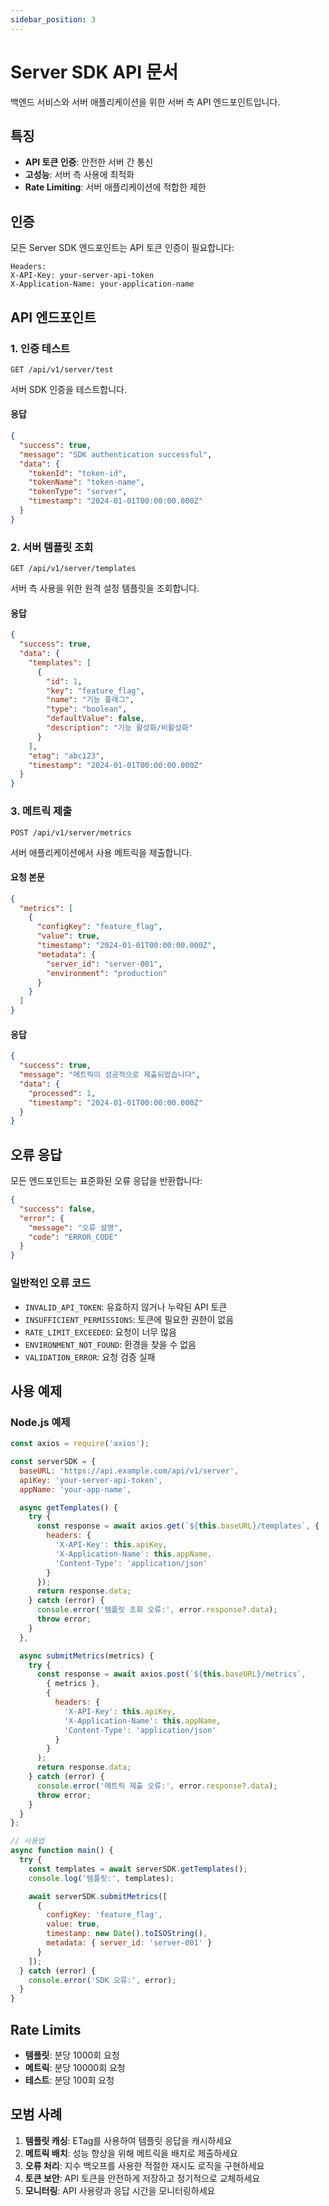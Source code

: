 ```yaml
---
sidebar_position: 3
---
```


# Server SDK API 문서

백엔드 서비스와 서버 애플리케이션을 위한 서버 측 API 엔드포인트입니다.

## 특징

- **API 토큰 인증**: 안전한 서버 간 통신
- **고성능**: 서버 측 사용에 최적화
- **Rate Limiting**: 서버 애플리케이션에 적합한 제한

## 인증

모든 Server SDK 엔드포인트는 API 토큰 인증이 필요합니다:

```
Headers:
X-API-Key: your-server-api-token
X-Application-Name: your-application-name
```

## API 엔드포인트

### 1. 인증 테스트

```
GET /api/v1/server/test
```

서버 SDK 인증을 테스트합니다.

#### 응답

```json
{
  "success": true,
  "message": "SDK authentication successful",
  "data": {
    "tokenId": "token-id",
    "tokenName": "token-name",
    "tokenType": "server",
    "timestamp": "2024-01-01T00:00:00.000Z"
  }
}
```

### 2. 서버 템플릿 조회

```
GET /api/v1/server/templates
```

서버 측 사용을 위한 원격 설정 템플릿을 조회합니다.

#### 응답

```json
{
  "success": true,
  "data": {
    "templates": [
      {
        "id": 1,
        "key": "feature_flag",
        "name": "기능 플래그",
        "type": "boolean",
        "defaultValue": false,
        "description": "기능 활성화/비활성화"
      }
    ],
    "etag": "abc123",
    "timestamp": "2024-01-01T00:00:00.000Z"
  }
}
```

### 3. 메트릭 제출

```
POST /api/v1/server/metrics
```

서버 애플리케이션에서 사용 메트릭을 제출합니다.

#### 요청 본문

```json
{
  "metrics": [
    {
      "configKey": "feature_flag",
      "value": true,
      "timestamp": "2024-01-01T00:00:00.000Z",
      "metadata": {
        "server_id": "server-001",
        "environment": "production"
      }
    }
  ]
}
```

#### 응답

```json
{
  "success": true,
  "message": "메트릭이 성공적으로 제출되었습니다",
  "data": {
    "processed": 1,
    "timestamp": "2024-01-01T00:00:00.000Z"
  }
}
```

## 오류 응답

모든 엔드포인트는 표준화된 오류 응답을 반환합니다:

```json
{
  "success": false,
  "error": {
    "message": "오류 설명",
    "code": "ERROR_CODE"
  }
}
```

### 일반적인 오류 코드

- `INVALID_API_TOKEN`: 유효하지 않거나 누락된 API 토큰
- `INSUFFICIENT_PERMISSIONS`: 토큰에 필요한 권한이 없음
- `RATE_LIMIT_EXCEEDED`: 요청이 너무 많음
- `ENVIRONMENT_NOT_FOUND`: 환경을 찾을 수 없음
- `VALIDATION_ERROR`: 요청 검증 실패

## 사용 예제

### Node.js 예제

```javascript
const axios = require('axios');

const serverSDK = {
  baseURL: 'https://api.example.com/api/v1/server',
  apiKey: 'your-server-api-token',
  appName: 'your-app-name',

  async getTemplates() {
    try {
      const response = await axios.get(`${this.baseURL}/templates`, {
        headers: {
          'X-API-Key': this.apiKey,
          'X-Application-Name': this.appName,
          'Content-Type': 'application/json'
        }
      });
      return response.data;
    } catch (error) {
      console.error('템플릿 조회 오류:', error.response?.data);
      throw error;
    }
  },

  async submitMetrics(metrics) {
    try {
      const response = await axios.post(`${this.baseURL}/metrics`, 
        { metrics },
        {
          headers: {
            'X-API-Key': this.apiKey,
            'X-Application-Name': this.appName,
            'Content-Type': 'application/json'
          }
        }
      );
      return response.data;
    } catch (error) {
      console.error('메트릭 제출 오류:', error.response?.data);
      throw error;
    }
  }
};

// 사용법
async function main() {
  try {
    const templates = await serverSDK.getTemplates();
    console.log('템플릿:', templates);

    await serverSDK.submitMetrics([
      {
        configKey: 'feature_flag',
        value: true,
        timestamp: new Date().toISOString(),
        metadata: { server_id: 'server-001' }
      }
    ]);
  } catch (error) {
    console.error('SDK 오류:', error);
  }
}
```

## Rate Limits

- **템플릿**: 분당 1000회 요청
- **메트릭**: 분당 10000회 요청  
- **테스트**: 분당 100회 요청

## 모범 사례

1. **템플릿 캐싱**: ETag를 사용하여 템플릿 응답을 캐시하세요
2. **메트릭 배치**: 성능 향상을 위해 메트릭을 배치로 제출하세요
3. **오류 처리**: 지수 백오프를 사용한 적절한 재시도 로직을 구현하세요
4. **토큰 보안**: API 토큰을 안전하게 저장하고 정기적으로 교체하세요
5. **모니터링**: API 사용량과 응답 시간을 모니터링하세요
